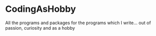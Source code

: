 CodingAsHobby
=============

All the programs and packages for the programs which I write... out of passion, curiosity and as a hobby
